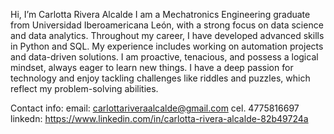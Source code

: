  Hi, I’m Carlotta Rivera Alcalde
I am a Mechatronics Engineering graduate from Universidad Iberoamericana León, with a strong focus on data science and data analytics. Throughout my career, I have developed advanced skills in Python and SQL. My experience includes working on automation projects and data-driven solutions.
I am proactive, tenacious, and possess a logical mindset, always eager to learn new things. I have a deep passion for technology and enjoy tackling challenges like riddles and puzzles, which reflect my problem-solving abilities.

Contact info:
email: <carlottariveraalcalde@gmail.com>       cel. 4775816697      linkedn: <https://www.linkedin.com/in/carlotta-rivera-alcalde-82b49724a>

<!---
CarlottaRA/CarlottaRA is a ✨ special ✨ repository because its `README.md` (this file) appears on your GitHub profile.
You can click the Preview link to take a look at your changes.
--->

